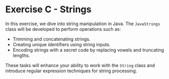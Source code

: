 # Exercise C - Strings

In this exercise, we dive into string manipulation in Java. The `JavaStrings` class will be developed to perform operations such as:
- Trimming and concatenating strings.
- Creating unique identifiers using string inputs.
- Encoding strings with a secret code by replacing vowels and truncating lengths.

These tasks will enhance your ability to work with the `String` class and introduce regular expression techniques for string processing.

